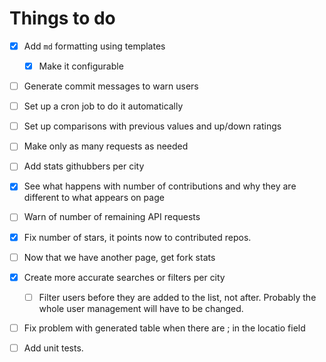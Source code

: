 # Things to do

* [x] Add `md` formatting using templates
  * [x] Make it configurable
* [ ] Generate commit messages to warn users
* [ ] Set up a cron job to do it automatically
* [ ] Set up comparisons with previous values and up/down ratings
* [ ] Make only as many requests as needed
* [ ] Add stats githubbers per city
* [x] See what happens with number of contributions and why they are different to what appears on page
* [ ] Warn of number of remaining API requests
* [x] Fix number of stars, it points now to contributed repos.
* [ ] Now that we have another page, get fork stats
* [x] Create more accurate searches or filters per city
  * [ ] Filter users before they are added to the list, not after. Probably the whole user management will have to be changed.
* [ ] Fix problem with generated table when there are ; in the locatio field
* [ ] Add unit tests.

